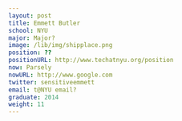 ```yaml
---
layout: post
title: Emmett Butler
school: NYU
major: Major?
image: /lib/img/shipplace.png
position: ??
positionURL: http://www.techatnyu.org/position
now: Parsely
nowURL: http://www.google.com
twitter: sensitiveemmett
email: t@NYU email?
graduate: 2014
weight: 11
---
```

